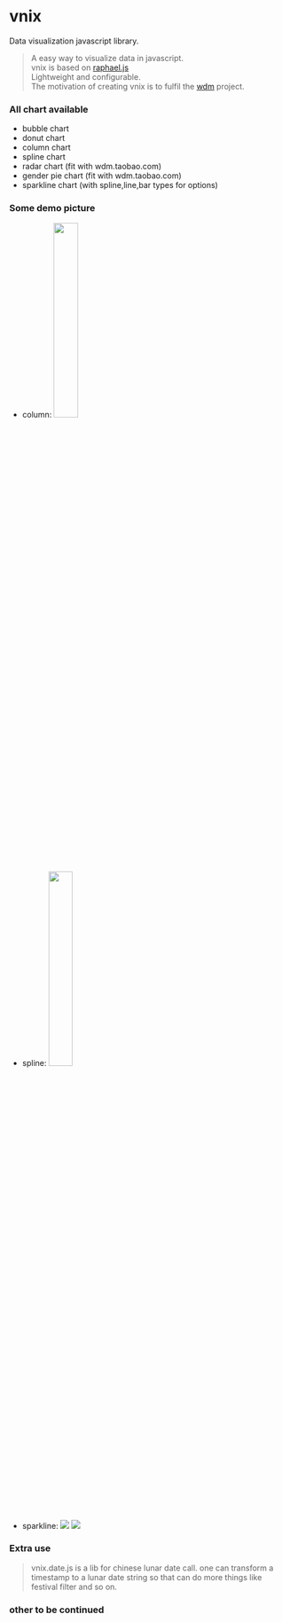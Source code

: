 vnix
====

Data visualization javascript library.

> A easy way to visualize data in javascript.<br>
> vnix is based on <a href="http://raphaeljs.com/">raphael.js</a> <br>
> Lightweight and configurable. <br>
> The motivation of creating vnix is to fulfil the <a href="http://wdm.taobao.com">wdm</a> project.

### All chart available ###
* bubble chart
* donut chart
* column chart
* spline chart
* radar chart (fit with wdm.taobao.com)
* gender pie chart (fit with wdm.taobao.com)
* sparkline chart (with spline,line,bar types for options)

### Some demo picture ###
* column: <img width="30%" height="30%" src="http://img01.taobaocdn.com/tfscom/tuitui/T1f0ioXAFfXXXXXXXX.jpg"/>        
* spline: <img width="30%" height="30%" src="http://img03.taobaocdn.com/tfscom/tuitui/T1px9nXsXgXXXXXXXX.jpg"/>     
* sparkline: <img src="http://img04.taobaocdn.com/tfscom/tuitui/T1f0KrXqJXXXXXXXXX.jpg"/>   <img src="http://img01.taobaocdn.com/tfscom/tuitui/T1sfenXq4hXXXXXXXX.jpg"/>       

### Extra use ###

> vnix.date.js is a lib for chinese lunar date call.
> one can transform a timestamp to a lunar date string so that can do more things like festival filter and so on. 

### other to be continued ###
